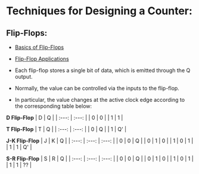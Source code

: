 # Techniques for Designing a Counter:

## Flip-Flops:

- [Basics of Flip-Flops](https://github.com/gs1293/pdfs/blob/main/design/flip_flop_1.pdf)
- [Flip-Flop Applications](https://github.com/gs1293/pdfs/blob/main/design/flip_flop_1.pdf)

- Each flip-flop stores a single bit of data, which is emitted through the Q output.
- Normally, the value can be controlled via the inputs to the flip-flop.
- In particular, the value changes at the active clock edge according to the corresponding table below:

**D Flip-Flop**
| D | Q |
| :---: | :---: |
| 0 | 0 |
| 1 | 1 |

**T Flip-Flop**
| T | Q  |
| :---: | :---: |
| 0 | Q  |
| 1 | Q' |

**J-K Flip-Flop**
| J | K | Q  |
| :---: | :---: | :---: |
| 0 | 0 | Q  |
| 0 | 1 | 0  |
| 1 | 0 | 1  |
| 1 | 1 | Q' |

**S-R Flip-Flop**
| S | R | Q  |
| :---: | :---: | :---: |
| 0 | 0 | Q  |
| 0 | 1 | 0  |
| 1 | 0 | 1  |
| 1 | 1 | ?? |

